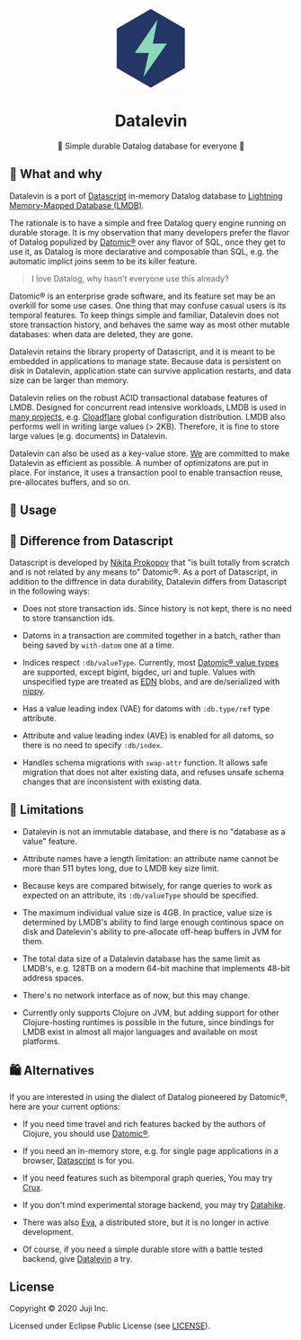 <p align="center"><img src="logo.png" alt="datalevin logo" height="140"></img></p>
<h1 align="center">Datalevin</h1> 
<p align="center"> 🧘 Simple durable Datalog database for everyone 💽 </p>

## :hear_no_evil: What and why

Datalevin is a port of [Datascript](https://github.com/tonsky/datascript) in-memory Datalog database to [Lightning Memory-Mapped Database (LMDB)](https://en.wikipedia.org/wiki/Lightning_Memory-Mapped_Database). 

The rationale is to have a simple and free Datalog query engine running on durable storage.  It is my observation that many developers prefer the flavor of Datalog populized by [Datomic®](https://www.datomic.com) over any flavor of SQL, once they get to use it, as Datalog is more declarative and composable than SQL, e.g. the automatic implict joins seem to be its killer feature.

> I love Datalog, why hasn't everyone use this already? 

Datomic® is an enterprise grade software, and its feature set may be an overkill for some use cases. One thing that may confuse casual users is its temporal features. To keep things simple and familiar, Datalevin does not store transaction history, and behaves the same way as most other mutable databases: when data are deleted, they are gone.

Datalevin retains the library property of Datascript, and it is meant to be embedded in applications to manage state. Because data is persistent on disk in Datalevin, application state can survive application restarts, and data size can be larger than memory.  

Datalevin relies on the robust ACID transactional database features of LMDB. Designed for concurrent read intensive workloads, LMDB is used in [many projects](https://symas.com/lmdb/technical/#projects), e.g. [Cloadflare](https://blog.cloudflare.com/introducing-quicksilver-configuration-distribution-at-internet-scale/) global configuration distribution. LMDB also performs well in writing large values (> 2KB). Therefore, it is fine to store large values (e.g. documents) in Datalevin. 

Datalevin can also be used as a key-value store. [We](https://juji.io) are committed to make Datalevin as efficient as possible. A number of optimizatons are put in place. For instance, it uses a transaction pool to enable transaction reuse, pre-allocates buffers, and so on. 

## :tada: Usage


## :floppy_disk: Difference from Datascript

Datascript is developed by [Nikita Prokopov](https://tonsky.me/) that "is built totally from scratch and is not related by any means to" Datomic®. As a port of Datascript, in addition to the diffrence in data durability, Datalevin differs from Datascript in the following ways:

* Does not store transaction ids. Since history is not kept, there is no need to store transanction ids. 

* Datoms in a transaction are commited together in a batch, rather than being saved by `with-datom` one at a time.

* Indices respect `:db/valueType`. Currently, most [Datomic® value types](https://docs.datomic.com/on-prem/schema.html#value-types) are supported, except bigint, bigdec, uri and tuple. Values with unspecified type are treated as [EDN](https://en.wikipedia.org/wiki/Extensible_Data_Notation) blobs, and are de/serialized with [nippy](https://github.com/ptaoussanis/nippy). 

* Has a value leading index (VAE) for datoms with `:db.type/ref` type attribute. 

* Attribute and value leading index (AVE) is enabled for all datoms, so there is no need to specify `:db/index`. 

* Handles schema migrations with `swap-attr` function. It allows safe migration that does not alter existing data, and refuses unsafe schema changes that are inconsistent with existing data.

## :baby: Limitations

* Datalevin is not an immutable database, and there is no "database as a value" feature. 

* Attribute names have a length limitation: an attribute name cannot be more than 511 bytes long, due to LMDB key size limit.

* Because keys are compared bitwisely, for range queries to work as expected on an attribute, its `:db/valueType` should be specified.

* The maximum individual value size is 4GB. In practice, value size is determined by LMDB's ability to find large enough continous space on disk and Datelevin's ability to pre-allocate off-heap buffers in JVM for them. 

* The total data size of a Datalevin database has the same limit as LMDB's, e.g. 128TB on a modern 64-bit machine that implements 48-bit address spaces.

* There's no network interface as of now, but this may change.

* Currently only supports Clojure on JVM, but adding support for other Clojure-hosting runtimes is possible in the future, since bindings for LMDB exist in almost all major languages and available on most platforms.

## :shopping: Alternatives

If you are interested in using the dialect of Datalog pioneered by Datomic®, here are your current options:

* If you need time travel and rich features backed by the authors of Clojure, you should use [Datomic®](https://www.datomic.com).

* If you need an in-memory store, e.g. for single page applications in a browser, [Datascript](https://github.com/tonsky/datascript) is for you.

* If you need features such as bitemporal graph queries, You may try [Crux](https://github.com/juxt/crux).

* If you don't mind experimental storage backend, you may try [Datahike](https://github.com/replikativ/datahike).

* There was also [Eva](https://github.com/Workiva/eva/), a distributed store, but it is no longer in active development.

* Of course, if you need a simple durable store with a battle tested backend, give [Datalevin](https://github.com/juji-io/datalevin) a try.

## License

Copyright © 2020 Juji Inc.

Licensed under Eclipse Public License (see [LICENSE](LICENSE)).
